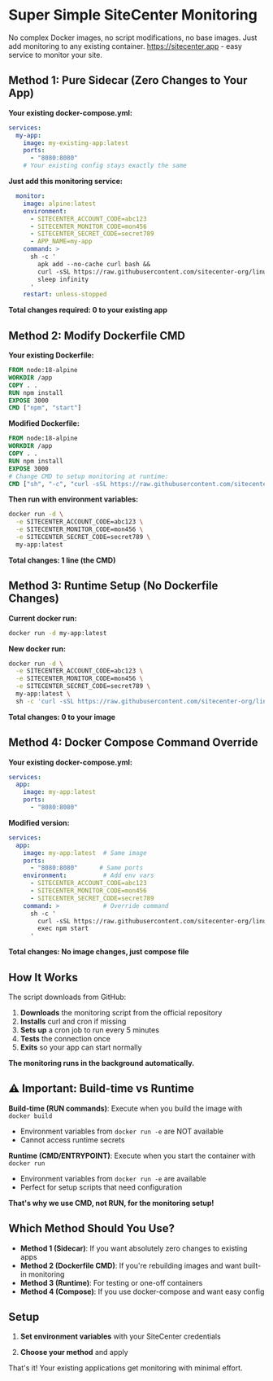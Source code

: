 # Super Simple SiteCenter Monitoring

No complex Docker images, no script modifications, no base images. Just add monitoring to any existing container.
https://sitecenter.app - easy service to monitor your site.

## Method 1: Pure Sidecar (Zero Changes to Your App)

**Your existing docker-compose.yml:**
```yaml
services:
  my-app:
    image: my-existing-app:latest
    ports:
      - "8080:8080"
    # Your existing config stays exactly the same
```

**Just add this monitoring service:**
```yaml
  monitor:
    image: alpine:latest
    environment:
      - SITECENTER_ACCOUNT_CODE=abc123
      - SITECENTER_MONITOR_CODE=mon456
      - SITECENTER_SECRET_CODE=secret789
      - APP_NAME=my-app
    command: >
      sh -c '
        apk add --no-cache curl bash &&
        curl -sSL https://raw.githubusercontent.com/sitecenter-org/linux/main/scripts/monitoring/docker/add-monitoring.sh | bash &&
        sleep infinity
      '
    restart: unless-stopped
```

**Total changes required: 0 to your existing app**

## Method 2: Modify Dockerfile CMD

**Your existing Dockerfile:**
```dockerfile
FROM node:18-alpine
WORKDIR /app
COPY . .
RUN npm install
EXPOSE 3000
CMD ["npm", "start"]
```

**Modified Dockerfile:**
```dockerfile
FROM node:18-alpine
WORKDIR /app
COPY . .
RUN npm install
EXPOSE 3000
# Change CMD to setup monitoring at runtime:
CMD ["sh", "-c", "curl -sSL https://raw.githubusercontent.com/sitecenter-org/linux/main/scripts/monitoring/docker/add-monitoring.sh | bash && npm start"]
```

**Then run with environment variables:**
```bash
docker run -d \
  -e SITECENTER_ACCOUNT_CODE=abc123 \
  -e SITECENTER_MONITOR_CODE=mon456 \
  -e SITECENTER_SECRET_CODE=secret789 \
  my-app:latest
```

**Total changes: 1 line (the CMD)**

## Method 3: Runtime Setup (No Dockerfile Changes)

**Current docker run:**
```bash
docker run -d my-app:latest
```

**New docker run:**
```bash
docker run -d \
  -e SITECENTER_ACCOUNT_CODE=abc123 \
  -e SITECENTER_MONITOR_CODE=mon456 \
  -e SITECENTER_SECRET_CODE=secret789 \
  my-app:latest \
  sh -c 'curl -sSL https://raw.githubusercontent.com/sitecenter-org/linux/main/scripts/monitoring/docker/add-monitoring.sh | bash && exec npm start'
```

**Total changes: 0 to your image**

## Method 4: Docker Compose Command Override

**Your existing docker-compose.yml:**
```yaml
services:
  app:
    image: my-app:latest
    ports:
      - "8080:8080"
```

**Modified version:**
```yaml
services:
  app:
    image: my-app:latest  # Same image
    ports:
      - "8080:8080"      # Same ports
    environment:          # Add env vars
      - SITECENTER_ACCOUNT_CODE=abc123
      - SITECENTER_MONITOR_CODE=mon456
      - SITECENTER_SECRET_CODE=secret789
    command: >            # Override command
      sh -c '
        curl -sSL https://raw.githubusercontent.com/sitecenter-org/linux/main/scripts/monitoring/docker/add-monitoring.sh | bash &&
        exec npm start
      '
```

**Total changes: No image changes, just compose file**

## How It Works

The script downloads from GitHub:
1. **Downloads** the monitoring script from the official repository
2. **Installs** curl and cron if missing
3. **Sets up** a cron job to run every 5 minutes
4. **Tests** the connection once
5. **Exits** so your app can start normally

**The monitoring runs in the background automatically.**

## ⚠️ Important: Build-time vs Runtime

**Build-time (RUN commands)**: Execute when you build the image with `docker build`
- Environment variables from `docker run -e` are NOT available
- Cannot access runtime secrets

**Runtime (CMD/ENTRYPOINT)**: Execute when you start the container with `docker run`
- Environment variables from `docker run -e` are available
- Perfect for setup scripts that need configuration

**That's why we use CMD, not RUN, for the monitoring setup!**

## Which Method Should You Use?

- **Method 1 (Sidecar)**: If you want absolutely zero changes to existing apps
- **Method 2 (Dockerfile CMD)**: If you're rebuilding images and want built-in monitoring
- **Method 3 (Runtime)**: For testing or one-off containers
- **Method 4 (Compose)**: If you use docker-compose and want easy config

## Setup

1. **Set environment variables** with your SiteCenter credentials

2. **Choose your method** and apply

That's it! Your existing applications get monitoring with minimal effort.
